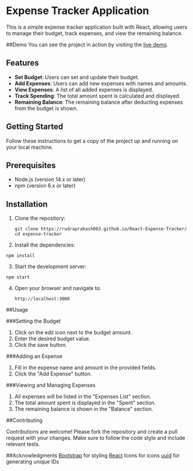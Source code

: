 # Expense Tracker Application

This is a simple expense tracker application built with React, allowing users to manage their budget, track expenses, and view the remaining balance.

##Demo
You can see the project in action by visiting the [live demo](https://rudraprakash003.github.io/React-Expense-Tracker/).

## Features

- **Set Budget**: Users can set and update their budget.
- **Add Expenses**: Users can add new expenses with names and amounts.
- **View Expenses**: A list of all added expenses is displayed.
- **Track Spending**: The total amount spent is calculated and displayed.
- **Remaining Balance**: The remaining balance after deducting expenses from the budget is shown.

## Getting Started

Follow these instructions to get a copy of the project up and running on your local machine.

## Prerequisites

- Node.js (version 14.x or later)
- npm (version 6.x or later)

## Installation

1. Clone the repository:
   ```
   git clone https://rudraprakash003.github.io/React-Expense-Tracker/
   cd expense-tracker
   ```
2. Install the dependencies:
  ```
  npm install
  ```
3. Start the development server:
  ```
  npm start
  ```
4. Open your browser and navigate to:
   ```
   http://localhost:3000
   ```

##Usage

###Setting the Budget
1. Click on the edit icon next to the budget amount.
2. Enter the desired budget value.
3. Click the save button.
   
###Adding an Expense
1. Fill in the expense name and amount in the provided fields.
2. Click the "Add Expense" button.
   
###Viewing and Managing Expenses
1. All expenses will be listed in the "Expenses List" section.
2. The total amount spent is displayed in the "Spent" section.
3. The remaining balance is shown in the "Balance" section.
   
##Contributing

Contributions are welcome! Please fork the repository and create a pull request with your changes. Make sure to follow the code style and include relevant tests.

##Acknowledgments
[Bootstrap](https://getbootstrap.com/) for styling
[React](https://www.npmjs.com/package/react-icons) Icons for icons
[uuid](https://www.npmjs.com/package/uuid) for generating unique IDs
